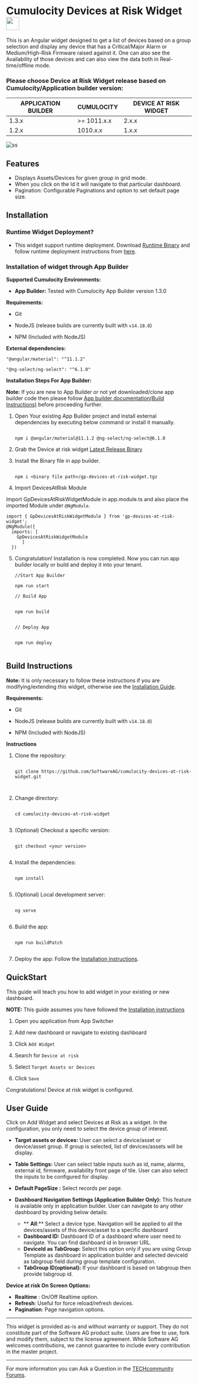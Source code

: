 # Cumulocity Devices at Risk Widget[<img width="35" src="https://user-images.githubusercontent.com/67993842/97668428-f360cc80-1aa7-11eb-8801-da578bda4334.png"/>](https://github.com/SoftwareAG/cumulocity-device-at-risk-widget/releases/download/2.0.2/device-at-risk-runtime-widget-2.0.2.zip)

This is an Angular widget designed to get a list of devices based on a group selection and display any device that has a Critical/Major Alarm or Medium/High-Risk Firmware raised against it.
One can also see the Availability of those devices and can also view the data both in Real-time/offline mode.

### Please choose Device at Risk Widget release based on Cumulocity/Application builder version:

|APPLICATION BUILDER | CUMULOCITY | DEVICE AT RISK WIDGET |
|--------------------|------------|-----------------------|
| 1.3.x              | >= 1011.x.x| 2.x.x                 |
| 1.2.x              | 1010.x.x   | 1.x.x                 |  

![ss](https://user-images.githubusercontent.com/89508319/152789197-3f71741d-ba1b-4a92-8edf-60bfda3cdcd6.JPG)



 ## Features
 - Displays Assets/Devices for given group in grid mode.
 - When you click on the Id it will navigate to that particular dashboard.  
 - Pagination: Configurable Paginations and option to set default page size.


## Installation

### Runtime Widget Deployment?

 - This widget support runtime deployment. Download  [Runtime Binary](https://github.com/SoftwareAG/cumulocity-device-at-risk-widget/releases/download/2.0.2/device-at-risk-runtime-widget-2.0.2.zip)  and follow runtime deployment instructions from  [here](https://github.com/SoftwareAG/cumulocity-runtime-widget-loader).

### Installation of widget through App Builder 

**Supported Cumulocity Environments:**

 -  **App Builder:**  Tested with Cumulocity App Builder version 1.3.0


**Requirements:**
-   Git
    
-   NodeJS (release builds are currently built with  `v14.18.0`)
    
-   NPM (Included with NodeJS)


**External dependencies:**

```
"@angular/material": "^11.1.2"

"@ng-select/ng-select": "^6.1.0"

```

**Installation Steps For App Builder:**

**Note:**  If you are new to App Builder or not yet downloaded/clone app builder code then please follow  [App builder documentation(Build Instructions)](https://github.com/SoftwareAG/cumulocity-app-builder)  before proceeding further.

1.  Open Your existing App Builder project and install external dependencies by executing below command or install it manually.
    
    ```
    
    npm i @angular/material@11.1.2 @ng-select/ng-select@6.1.0
    
    ```
    
2. Grab the Device at risk widget [Latest Release Binary](https://github.com/SoftwareAG/cumulocity-device-at-risk-widget/releases/download/2.0.2/gp-devices-at-risk-widget-2.0.2.tgz)
3. Install the Binary file in app builder.
    
    ```
    
    npm i <binary file path>/gp-devices-at-risk-widget.tgz
    
    ```
    
4.  Import DevicesAtRisk Module

Import GpDevicesAtRiskWidgetModule in app.module.ts and also place the imported Module under  `@NgModule`.

```
import { GpDevicesAtRiskWidgetModule } from 'gp-devices-at-risk-widget';
@NgModule({
  imports: [
    GpDevicesAtRiskWidgetModule
      ]
  })
```    
5.  Congratulation! Installation is now completed. Now you can run app builder locally or build and deploy it into your tenant.
    
    ```
    //Start App Builder
    
    npm run start
    
    // Build App
    
    
    npm run build
    
    
    // Deploy App
    
    
    npm run deploy

    
   ## Build Instructions

**Note:**  It is only necessary to follow these instructions if you are modifying/extending this widget, otherwise see the  [Installation Guide](https://github.com/SoftwareAG/cumulocity-device-at-risk-widget#Installation).

**Requirements:**

-   Git
    
-   NodeJS (release builds are currently built with  `v14.18.0`)
    
-   NPM (Included with NodeJS)
    

**Instructions**

1.  Clone the repository:
    
    ```
    
    git clone https://github.com/SoftwareAG/cumulocity-devices-at-risk-widget.git

    
    
    ```
    
2.  Change directory:
    
    ```
    
    cd cumulocity-devices-at-risk-widget
    
    
    ```
    
3.  (Optional) Checkout a specific version:
    
    ```
    
    git checkout <your version>
    
    
    ```
    
4.  Install the dependencies:
    
    ```
    
    npm install
    
    
    ```
    
5.  (Optional) Local development server:
    
    ```
    
    ng serve
    
    
    ```
    
6.  Build the app:
    
    ```
    
    npm run buildPatch
    
    
    ```
    
7.  Deploy the app: Follow the  [Installation instructions](https://github.com/SoftwareAG/cumulocity-device-at-risk-widget#Installation).


## QuickStart

This guide will teach you how to add widget in your existing or new dashboard.

**NOTE:**  This guide assumes you have followed the  [Installation instructions](https://github.com/SoftwareAG/cumulocity-device-at-risk-widget#Installation)

1.  Open you application from App Switcher
    
2.  Add new dashboard or navigate to existing dashboard
    
3.  Click  `Add Widget`
    
4.  Search for  `Device at risk`
    
5.  Select  `Target Assets or Devices`
    
6.  Click  `Save`
    

Congratulations! Device at risk widget is configured.


## User Guide
Click on Add Widget and select Devices at Risk as a widget. In the configuration, you only need to select the device group of interest.
-   **Target assets or devices:**  User can select a device/asset or device/asset group. If group is selected, list of devices/assets will be display.
    
-   **Table Settings:**  User can select table inputs such as  id, name, alarms, external id, firmware, availability  front page of tile. User can also select the inputs  to be configured for display.
    
-   **Default PageSize  :** Select records per page.
    
-   **Dashboard Navigation Settings (Application Builder Only):**  This feature is available only in application builder. User can navigate to any other dashboard by providing below details:
    -  ** **All**:**  Select a device type. Navigation will be applied to all the devices/assets of this device/asset to a specific dashboard
    -   **Dashboard ID:**  Dashboard ID of a dashboard where user need to navigate. You can find dashboard id in browser URL.
    -   **DeviceId as TabGroup:**  Select this option only if you are using Group Template as dashboard in application builder and selected deviceId as tabgroup field during group template configuration.
    -   **TabGroup ID(optional):**  If your dashboard is based on tabgroup then provide tabgroup id.
        
**Device at risk On Screen Options:**

-   **Realtime**  : On/Off Realtime option.
-   **Refresh**: Useful for force reload/refresh devices.
-   **Pagination**: Page navigation options.

----------
This widget is provided as-is and without warranty or support. They do not constitute part of the Software AG product suite. Users are free to use, fork and modify them, subject to the license agreement. While Software AG welcomes contributions, we cannot guarantee to include every contribution in the master project.
_____________________

For more information you can Ask a Question in the  [TECHcommunity Forums](https://tech.forums.softwareag.com/tag/Cumulocity-IoT).
